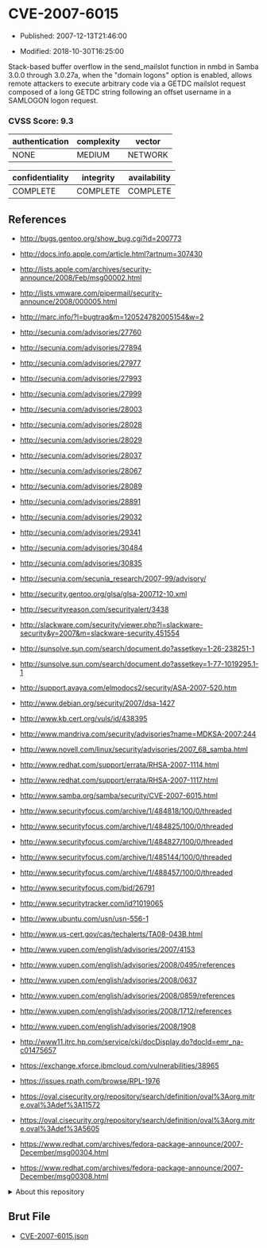 # CVE-2007-6015

- Published: 2007-12-13T21:46:00

- Modified: 2018-10-30T16:25:00

Stack-based buffer overflow in the send_mailslot function in nmbd in Samba 3.0.0 through 3.0.27a, when the "domain logons" option is enabled, allows remote attackers to execute arbitrary code via a GETDC mailslot request composed of a long GETDC string following an offset username in a SAMLOGON logon request.

### CVSS Score: **9.3**

| authentication | complexity | vector |
| --- | --- | --- |
| NONE | MEDIUM | NETWORK |

| confidentiality | integrity | availability |
| --- | --- | --- |
| COMPLETE | COMPLETE | COMPLETE |

## References

* http://bugs.gentoo.org/show_bug.cgi?id=200773

* http://docs.info.apple.com/article.html?artnum=307430

* http://lists.apple.com/archives/security-announce/2008/Feb/msg00002.html

* http://lists.vmware.com/pipermail/security-announce/2008/000005.html

* http://marc.info/?l=bugtraq&m=120524782005154&w=2

* http://secunia.com/advisories/27760

* http://secunia.com/advisories/27894

* http://secunia.com/advisories/27977

* http://secunia.com/advisories/27993

* http://secunia.com/advisories/27999

* http://secunia.com/advisories/28003

* http://secunia.com/advisories/28028

* http://secunia.com/advisories/28029

* http://secunia.com/advisories/28037

* http://secunia.com/advisories/28067

* http://secunia.com/advisories/28089

* http://secunia.com/advisories/28891

* http://secunia.com/advisories/29032

* http://secunia.com/advisories/29341

* http://secunia.com/advisories/30484

* http://secunia.com/advisories/30835

* http://secunia.com/secunia_research/2007-99/advisory/

* http://security.gentoo.org/glsa/glsa-200712-10.xml

* http://securityreason.com/securityalert/3438

* http://slackware.com/security/viewer.php?l=slackware-security&y=2007&m=slackware-security.451554

* http://sunsolve.sun.com/search/document.do?assetkey=1-26-238251-1

* http://sunsolve.sun.com/search/document.do?assetkey=1-77-1019295.1-1

* http://support.avaya.com/elmodocs2/security/ASA-2007-520.htm

* http://www.debian.org/security/2007/dsa-1427

* http://www.kb.cert.org/vuls/id/438395

* http://www.mandriva.com/security/advisories?name=MDKSA-2007:244

* http://www.novell.com/linux/security/advisories/2007_68_samba.html

* http://www.redhat.com/support/errata/RHSA-2007-1114.html

* http://www.redhat.com/support/errata/RHSA-2007-1117.html

* http://www.samba.org/samba/security/CVE-2007-6015.html

* http://www.securityfocus.com/archive/1/484818/100/0/threaded

* http://www.securityfocus.com/archive/1/484825/100/0/threaded

* http://www.securityfocus.com/archive/1/484827/100/0/threaded

* http://www.securityfocus.com/archive/1/485144/100/0/threaded

* http://www.securityfocus.com/archive/1/488457/100/0/threaded

* http://www.securityfocus.com/bid/26791

* http://www.securitytracker.com/id?1019065

* http://www.ubuntu.com/usn/usn-556-1

* http://www.us-cert.gov/cas/techalerts/TA08-043B.html

* http://www.vupen.com/english/advisories/2007/4153

* http://www.vupen.com/english/advisories/2008/0495/references

* http://www.vupen.com/english/advisories/2008/0637

* http://www.vupen.com/english/advisories/2008/0859/references

* http://www.vupen.com/english/advisories/2008/1712/references

* http://www.vupen.com/english/advisories/2008/1908

* http://www11.itrc.hp.com/service/cki/docDisplay.do?docId=emr_na-c01475657

* https://exchange.xforce.ibmcloud.com/vulnerabilities/38965

* https://issues.rpath.com/browse/RPL-1976

* https://oval.cisecurity.org/repository/search/definition/oval%3Aorg.mitre.oval%3Adef%3A11572

* https://oval.cisecurity.org/repository/search/definition/oval%3Aorg.mitre.oval%3Adef%3A5605

* https://www.redhat.com/archives/fedora-package-announce/2007-December/msg00304.html

* https://www.redhat.com/archives/fedora-package-announce/2007-December/msg00308.html

<details>
<summary>About this repository</summary> 

  This repository is part of the project [Live Hack CVE](https://github.com/Live-Hack-CVE). Main website can be found [www.live-hack.org](https://www.live-hack.org) 
  
  Made by [Sn0wAlice](https://github.com/Sn0wAlice) for the people that care about security and need to have a feed of the latest CVEs. Hope you enjoy it, don't forget to star the repo and follow me on [Twitter](https://twitter.com/Sn0wAlice) and [Github](https://github.com/Sn0wAlice). And that is my [personnal website](https://www.alice-snow.me/)

  - [Home Page](https://github.com/Live-Hack-CVE)
  - [Framework](https://github.com/Live-Hack-CVE/cve-framework)
  - [CVE database](https://github.com/Live-Hack-CVE/full_database)
  - [Changelog](https://github.com/Live-Hack-CVE/Changelog)
</details>

## Brut File

* [CVE-2007-6015.json](https://raw.githubusercontent.com/Live-Hack-CVE/full_database/main/cves/2007/CVE-2007-6015.json)

